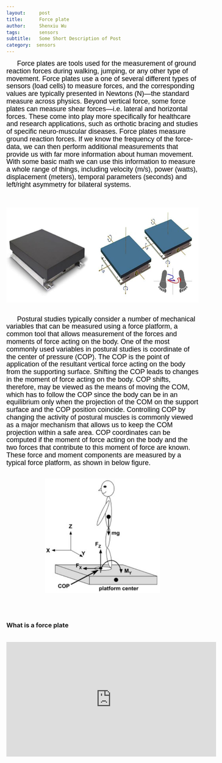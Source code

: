 ```yaml
---
layout:     post
title:      Force plate
author:     Shenxiu Wu
tags: 		sensors
subtitle:  	Some Short Description of Post
category:  sensors
---
```

<!-- Start Writing Below in Markdown -->

<!--* TOC
{:toc}-->
<p style="text-indent:2em"><font face="Arial" color = "black" size="4" style="line-height: 1.1">
Force plates are tools used for the measurement of ground reaction forces during walking, jumping, or any other type of movement. Force plates use a one of several different types of sensors (load cells) to measure forces, and the corresponding values are typically presented in Newtons (N)—the standard measure across physics. Beyond vertical force, some force plates can measure shear forces—i.e. lateral and horizontal forces. These come into play more specifically for healthcare and research applications, such as orthotic bracing and studies of specific neuro-muscular diseases. Force plates measure ground reaction forces. If we know the frequency of the force-data, we can then perform additional measurements that provide us with far more information about human movement. With some basic math we can use this information to measure a whole range of things, including velocity (m/s), power (watts), displacement (meters), temporal parameters (seconds) and left/right asymmetry for bilateral systems.</font></p>
<br><br>

<div align="center"><img width="750" height="250" src="/images/toolbox/sensors/foceplate_2.jpg"></div>
<br>

<p style="text-indent:2em"><font face="Arial" color = "black" size="4" style="line-height: 1.1">
Postural studies typically consider a number of mechanical variables that can be measured using a force platform, a common tool that allows measurement of the forces and moments of force acting on the body. One of the most commonly used variables in postural studies is coordinate of the center of pressure (COP). The COP is the point of application of the resultant vertical force acting on the body from the supporting surface. Shifting the COP leads to changes in the moment of force acting on the body. COP shifts, therefore, may be viewed as the means of moving the COM, which has to follow the COP since the body can be in an equilibrium only when the projection of the COM on the support surface and the COP position coincide. Controlling COP by changing the activity of postural muscles is commonly viewed as a major mechanism that allows us to keep the COM projection within a safe area. COP coordinates can be computed if the moment of force acting on the body and the two forces that contribute to this moment of force are known. These force and moment components are measured by a typical force platform, as shown in below figure.</font></p>
<br>
<div align="center"><img width="300" height="300" src="/images/toolbox/sensors/forceplate2.jpg"></div>

<!--<img align="right" src="/images/toolbox/sensors/IMU.jpg"/>-->
<!--An IMU is a specific type of sensor that measures angular rate-->

<!--<div align="center"><img width="150" height="150" src="/images/wireless IMU.jpg"></div>-->
<!--
![wireless IMU](/images/wireless IMU.jpg)
-->
<!--
<div style="text-align: center"> 
<img src="/images/wireless IMU.jpg"/> 
</div>
-->

<br><br>
### What is a force plate
<br>
<div align="center">
<iframe width="550" height="300"  src="https://www.youtube.com/embed/e0SnzvVDr4I" frameborder="0" allow="autoplay; encrypted-media" allowfullscreen> </iframe>
</div>
<br><br>
<!--
Some of the information contained in this web site includes intellectual property covered by both issued and pending patent applications. It is intended solely for research, educational and scholarly purposes by not-for-profit research organizations. If you have interest in specific technologies for commercial applications, please contact us [here](/contact.html).
-->

